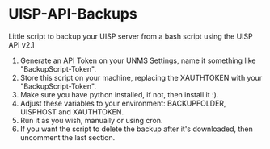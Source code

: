 # UISP-API-Backups
Little script to backup your UISP server from a bash script using the UISP API v2.1

1) Generate an API Token on your UNMS Settings, name it something like "BackupScript-Token".
2) Store this script on your machine, replacing the XAUTHTOKEN with your "BackupScript-Token".
3) Make sure you have python installed, if not, then install it :).
4) Adjust these variables to your environment: BACKUPFOLDER, UISPHOST and XAUTHTOKEN.
5) Run it as you wish, manually or using cron.
6) If you want the script to delete the backup after it's downloaded, then uncomment the last section.
